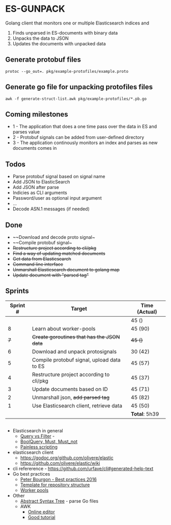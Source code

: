 # ES-GUNPACK

Golang client that monitors one or multiple Elasticsearch indices and
1. Finds unparsed in ES-documents with binary data
2. Unpacks the data to JSON
3. Updates the documents with unpacked data

## Generate protobuf files
```
protoc --go_out=. pkg/example-protofiles/example.proto
```

## Generate go file for unpacking protofiles files
```
awk -f generate-struct-list.awk pkg/example-protofiles/*.pb.go
```


## Coming milestones
* 1 - The application that does a one time pass over the data in ES and parses value
* 2 - Protobuf signals can be added from user-defined directory
* 3 - The application continously monitors an index and parses as new documents comes in

## Todos 
* Parse protobuf signal based on signal name
* Add JSON to ElasticSearch
* Add JSON after parse
* Indicies as CLI arguments
* Password/user as optional input argument
* ...
* Decode ASN.1 messages (if needed)

## Done
* ~~Download and decode proto signal~
* ~~Compile protobuf signal~
* ~~Restructure project according to cli/pkg~~
* ~~Find a way of updating matched documents~~
* ~~Get data from Elasticsearch~~
* ~~Command line interface~~
* ~~Unmarshall Elasticsearch document to golang map~~
* ~~Update document with "parsed tag"~~


## Sprints
| Sprint # |                    Target                    |  Time (Actual)  |
|----------|----------------------------------------------|-----------------|
|          |                                              | 45 ()           |
| 8        | Learn about worker-pools                     | 45 (90)         |
| ~~7~~    | ~~Create goroutines that has the JSON data~~ | ~~45 ()~~       |
| 6        | Download and unpack protosignals             | 30 (42)         |
| 5        | Compile protobuf signal, upload data to ES   | 45 (57)         |
| 4        | Restructure project according to cli/pkg     | 45 (37)         |
| 3        | Update documents based on ID                 | 45 (71)         |
| 2        | Unmarshall json, ~~add parsed tag~~          | 45 (82)         |
| 1        | Use Elasticsearch client, retrieve data      | 45 (50)         |
|          |                                              | **Total**: 5h39 |

##
* Elasticsearch in general
    - [Query vs Filter](https://www.elastic.co/blog/found-optimizing-elasticsearch-searches) - 
    - [BoolQuery, Must, Must_not](https://www.elastic.co/guide/en/elasticsearch/reference/current/query-dsl-bool-query.html)
    - [Painless scripting](https://www.elastic.co/guide/en/elasticsearch/painless/current/painless-examples.html)
* elasticsearch client
    - https://godoc.org/github.com/olivere/elastic
    - https://github.com/olivere/elastic/wiki
* cli refererence - https://github.com/urfave/cli#generated-help-text
* Go best practices
    - [Peter Bourgon - Best practices 2016](https://peter.bourgon.org/go-best-practices-2016/#dependency-management)
    - [Template for repository structure](https://github.com/thockin/go-build-template)
    - [Worker pools](https://gobyexample.com/worker-pools)
* Other
    - [Abstract Syntax Tree](https://zupzup.org/go-ast-traversal/) - parse Go files
    - AWK
        + [Online editor](https://www.tutorialspoint.com/execute_awk_online.php) 
        + [Good tutorial](https://www.ibm.com/developerworks/library/l-awk1/index.html)